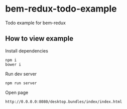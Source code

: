 # bem-redux-todo-example
Todo example for bem-redux

## How to view example

Install dependencies
```
npm i
bower i
```

Run dev server
```
npm run server
```

Open page
```
http://0.0.0.0:8080/desktop.bundles/index/index.html
```
